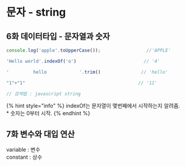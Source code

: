 # 문자 - string

## 6화 데이터타입 - 문자열과 숫자

```javascript
console.log('apple'.toUpperCase());                 //'APPLE'

'Hello world'.indexOf('o')                         // '4'

'         hello            '.trim()               // 'hello'

"1"+"1"                                          // '11'

// 검색법 : javascript string
```

{% hint style="info" %}
indexOf는 문자열이 몇번째에서 시작하는지 알려줌.   
 \* 숫자는 0부터 시작.
{% endhint %}



## 7화 변수와 대입 연산

  
variable : 변수   
constant : 상수

